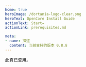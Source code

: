 ```yaml
---
home: true
heroImage: /dortania-logo-clear.png
heroText: OpenCore Install Guide
actionText: Start→
actionLink: prerequisites.md

meta:
- name: 描述
  content: 当前支持的版本 0.8.8
---
```


此頁已棄用。
